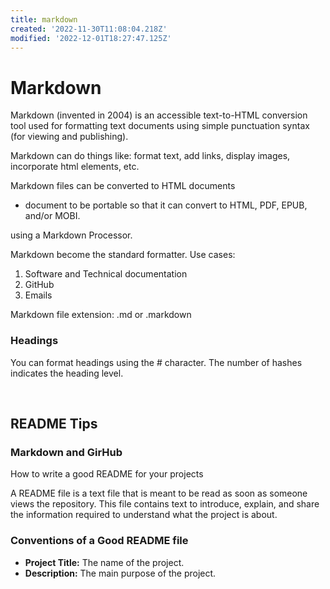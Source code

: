 ```yaml
---
title: markdown
created: '2022-11-30T11:08:04.218Z'
modified: '2022-12-01T18:27:47.125Z'
---
```


# Markdown

Markdown (invented in 2004) is an accessible text-to-HTML conversion tool used for formatting text documents using simple punctuation syntax (for viewing and publishing).

Markdown can do things like: format text, add links, display images, incorporate html elements, etc.

Markdown files can be converted to HTML documents

- document to be portable so that it can convert to HTML, PDF, EPUB, and/or MOBI.

using a Markdown Processor.

Markdown become the standard formatter. Use cases:

1. Software and Technical documentation
2. GitHub
3. Emails

Markdown file extension: .md or .markdown

### Headings

You can format headings using the # character. The number of hashes indicates the heading level.

<br>

## README Tips

### Markdown and GirHub

How to write a good README for your projects

A README file is a text file that is meant to be read as soon as someone views the repository. This file contains text to introduce, explain, and share the information required to understand what the project is about. 

### Conventions of a Good README file
- **Project Title:** The name of the project.
- **Description:** The main purpose of the project.







<pre><pre><pre><pre><pre><pre><pre><pre>
